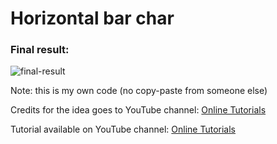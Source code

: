 <h1>Horizontal bar char</h1>
<h3>Final result:</h3>

![final-result](https://user-images.githubusercontent.com/31028022/48946282-d6273900-ef35-11e8-8495-d0095e56ab69.png)

Note: this is my own code (no copy-paste from someone else)

Credits for the idea goes to YouTube channel: <a href="https://www.youtube.com/channel/UCbwXnUipZsLfUckBPsC7Jog" target="_blank">Online Tutorials</a>

Tutorial available on YouTube channel: <a href="https://www.youtube.com/channel/UCbwXnUipZsLfUckBPsC7Jog" target="_blank">Online Tutorials</a>